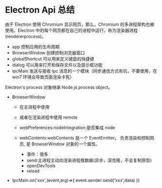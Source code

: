# Electron Api 总结

由于 Electron 使用 Chromium 显示网页，那么，Chromium 的多进程架构也被使用。Electron 中的每个网页都在自己的进程中运行，称为渲染器进程 (rendererprocess)。

-   app 控制应用的生命周期
-   BrowserWindow 创建控制浏览器窗口
-   globalShortcut 可以用来定义键盘的快捷键
-   dialog 可以用来打开和保存文件以及提示框功能
-   ipcMain 发送与接收 ipc 消息的一个模块（同步通信方式有坑，不要使用，在 win7 环境会导致页面渲染卡死）

Electron's process 对象继承 Node.js process object。

-   BrowserWindow

    -   在主进程中使用
    -   或者在渲染进程中使用 remote
    -   webPreferences:nodeIntegration:是否集成 node

    -   webContents:webContents 是一个 EventEmitter。 负责渲染和控制网页, 是 BrowserWindow 对象的一个属性。
        -   事件：很多
        -   send:主进程主动向渲染进程推数据(异步，深克隆，不会复制原型)
        -   openDevTools
        -   reload

-   IpcMain.on('xxx',(event,arg)=>{
    event.sender.send('xxx',data)
    })
